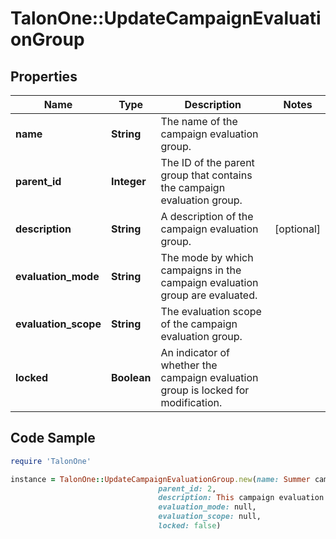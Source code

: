 # TalonOne::UpdateCampaignEvaluationGroup

## Properties

Name | Type | Description | Notes
------------ | ------------- | ------------- | -------------
**name** | **String** | The name of the campaign evaluation group. | 
**parent_id** | **Integer** | The ID of the parent group that contains the campaign evaluation group. | 
**description** | **String** | A description of the campaign evaluation group. | [optional] 
**evaluation_mode** | **String** | The mode by which campaigns in the campaign evaluation group are evaluated. | 
**evaluation_scope** | **String** | The evaluation scope of the campaign evaluation group. | 
**locked** | **Boolean** | An indicator of whether the campaign evaluation group is locked for modification. | 

## Code Sample

```ruby
require 'TalonOne'

instance = TalonOne::UpdateCampaignEvaluationGroup.new(name: Summer campaigns,
                                 parent_id: 2,
                                 description: This campaign evaluation group contains all campaigns that are running in the summer.,
                                 evaluation_mode: null,
                                 evaluation_scope: null,
                                 locked: false)
```


